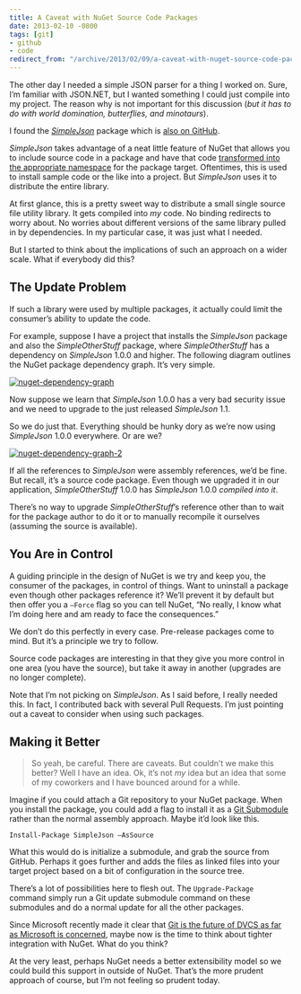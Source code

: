 ```yaml
---
title: A Caveat with NuGet Source Code Packages
date: 2013-02-10 -0800
tags: [git]
- github
- code
redirect_from: "/archive/2013/02/09/a-caveat-with-nuget-source-code-packages.aspx/"
---
```


The other day I needed a simple JSON parser for a thing I worked on.
Sure, I’m familiar with JSON.NET, but I wanted something I could just
compile into my project. The reason why is not important for this
discussion (*but it has to do with world domination, butterflies, and
minotaurs*).

I found the
[*SimpleJson*](http://nuget.org/packages/SimpleJson/ "SimpleJson")
package which is [also on
GitHub](https://github.com/facebook-csharp-sdk/simple-json "SimpleJson on GitHub").

*SimpleJson* takes advantage of a neat little feature of NuGet that
allows you to include source code in a package and have that code
[transformed into the appropriate
namespace](http://docs.nuget.org/docs/creating-packages/configuration-file-and-source-code-transformations "Config and Source transformations")
for the package target. Oftentimes, this is used to install sample code
or the like into a project. But *SimpleJson* uses it to distribute the
entire library.

At first glance, this is a pretty sweet way to distribute a small single
source file utility library. It gets compiled into *my* code. No binding
redirects to worry about. No worries about different versions of the
same library pulled in by dependencies. In my particular case, it was
just what I needed.

But I started to think about the implications of such an approach on a
wider scale. What if everybody did this?

The Update Problem
------------------

If such a library were used by multiple packages, it actually could
limit the consumer’s ability to update the code.

For example, suppose I have a project that installs the *SimpleJson*
package and also the *SimpleOtherStuff* package, where
*SimpleOtherStuff* has a dependency on *SimpleJson* 1.0.0 and higher.
The following diagram outlines the NuGet package dependency graph. It’s
very simple.

[![nuget-dependency-graph](https://haacked.com/images/haacked_com/WindowsLiveWriter/Caveats-with-Source-Only-NuGet-Packages_B2AB/nuget-dependency-graph_thumb.png "nuget-dependency-graph")](https://haacked.com/images/haacked_com/WindowsLiveWriter/Caveats-with-Source-Only-NuGet-Packages_B2AB/nuget-dependency-graph_2.png)

Now suppose we learn that *SimpleJson* 1.0.0 has a very bad security
issue and we need to upgrade to the just released *SimpleJson* 1.1.

So we do just that. Everything should be hunky dory as we’re now using
*SimpleJson* 1.0.0 everywhere. Or are we?

[![nuget-dependency-graph-2](https://haacked.com/images/haacked_com/WindowsLiveWriter/Caveats-with-Source-Only-NuGet-Packages_B2AB/nuget-dependency-graph-2_thumb.png "nuget-dependency-graph-2")](https://haacked.com/images/haacked_com/WindowsLiveWriter/Caveats-with-Source-Only-NuGet-Packages_B2AB/nuget-dependency-graph-2_2.png)

If all the references to *SimpleJson* were assembly references, we’d be
fine. But recall, it’s a source code package. Even though we upgraded it
in our application, *SimpleOtherStuff* 1.0.0 has *SimpleJson* 1.0.0
*compiled into it*.

There’s no way to upgrade *SimpleOtherStuff*’s reference other than to
wait for the package author to do it or to manually recompile it
ourselves (assuming the source is available).

You Are in Control
------------------

A guiding principle in the design of NuGet is we try and keep you, the
consumer of the packages, in control of things. Want to uninstall a
package even though other packages reference it? We’ll prevent it by
default but then offer you a `–Force` flag so you can tell NuGet, “No
really, I know what I’m doing here and am ready to face the
consequences.”

We don’t do this perfectly in every case. Pre-release packages come to
mind. But it’s a principle we try to follow.

Source code packages are interesting in that they give you more control
in one area (you have the source), but take it away in another (upgrades
are no longer complete).

Note that I’m not picking on *SimpleJson*. As I said before, I really
needed this. In fact, I contributed back with several Pull Requests. I’m
just pointing out a caveat to consider when using such packages.

Making it Better
----------------

> So yeah, be careful. There are caveats. But couldn’t we make this
> better? Well I have an idea. Ok, it’s not *my* idea but an idea that
> some of my coworkers and I have bounced around for a while.

Imagine if you could attach a Git repository to your NuGet package. When
you install the package, you could add a flag to install it as a [Git
Submodule](http://git-scm.com/book/en/Git-Tools-Submodules "Git Submodules")
rather than the normal assembly approach. Maybe it’d look like this.

`Install-Package SimpleJson –AsSource`

What this would do is initialize a submodule, and grab the source from
GitHub. Perhaps it goes further and adds the files as linked files into
your target project based on a bit of configuration in the source tree.

There’s a lot of possibilities here to flesh out. The `Upgrade-Package`
command simply run a Git update submodule command on these submodules
and do a normal update for all the other packages.

Since Microsoft recently made it clear that [Git is the future of DVCS
as far as Microsoft is
concerned](http://blogs.msdn.com/b/bharry/archive/2013/01/30/git-init-vs.aspx "Git init VS"),
maybe now is the time to think about tighter integration with NuGet.
What do you think?

At the very least, perhaps NuGet needs a better extensibility model so
we could build this support in outside of NuGet. That’s the more prudent
approach of course, but I’m not feeling so prudent today.

